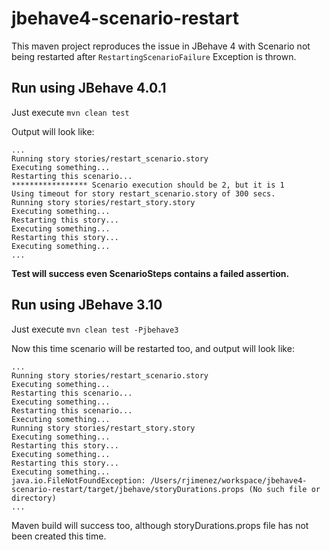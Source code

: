 # jbehave4-scenario-restart

This maven project reproduces the issue in JBehave 4 with Scenario not being restarted after `RestartingScenarioFailure` Exception is thrown.

## Run using JBehave 4.0.1

Just execute `mvn clean test`

Output will look like:

```
...
Running story stories/restart_scenario.story
Executing something...
Restarting this scenario...
***************** Scenario execution should be 2, but it is 1
Using timeout for story restart_scenario.story of 300 secs.
Running story stories/restart_story.story
Executing something...
Restarting this story...
Executing something...
Restarting this story...
Executing something...
...
```

**Test will success even ScenarioSteps contains a failed assertion.**


## Run using JBehave 3.10

Just execute `mvn clean test -Pjbehave3`

Now this time scenario will be restarted too, and output will look like:

```
...
Running story stories/restart_scenario.story
Executing something...
Restarting this scenario...
Executing something...
Restarting this scenario...
Executing something...
Running story stories/restart_story.story
Executing something...
Restarting this story...
Executing something...
Restarting this story...
Executing something...
java.io.FileNotFoundException: /Users/rjimenez/workspace/jbehave4-scenario-restart/target/jbehave/storyDurations.props (No such file or directory)
...
```

Maven build will success too, although storyDurations.props file has not been created this time.
